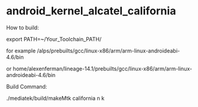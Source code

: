 # android_kernel_alcatel_california
How to build:

export PATH=~/Your_Toolchain_PATH/


for example /alps/prebuilts/gcc/linux-x86/arm/arm-linux-androideabi-4.6/bin

or home/alexenferman/lineage-14.1/prebuilts/gcc/linux-x86/arm/arm-linux-androideabi-4.6/bin


Build Command:

./mediatek/build/makeMtk california n k
